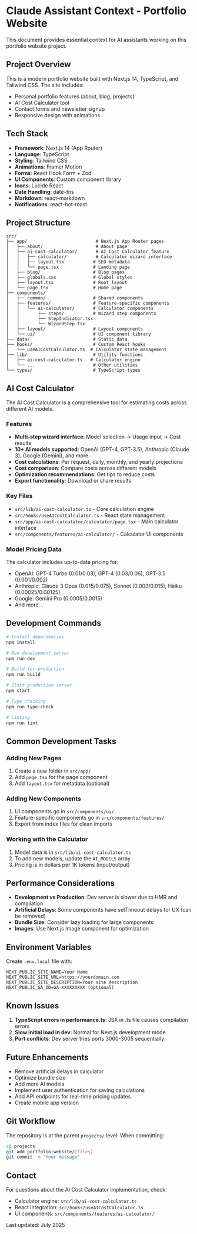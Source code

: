 # Claude Assistant Context - Portfolio Website

This document provides essential context for AI assistants working on this portfolio website project.

## Project Overview

This is a modern portfolio website built with Next.js 14, TypeScript, and Tailwind CSS. The site includes:
- Personal portfolio features (about, blog, projects)
- AI Cost Calculator tool
- Contact forms and newsletter signup
- Responsive design with animations

## Tech Stack

- **Framework**: Next.js 14 (App Router)
- **Language**: TypeScript
- **Styling**: Tailwind CSS
- **Animations**: Framer Motion
- **Forms**: React Hook Form + Zod
- **UI Components**: Custom component library
- **Icons**: Lucide React
- **Date Handling**: date-fns
- **Markdown**: react-markdown
- **Notifications**: react-hot-toast

## Project Structure

```
src/
├── app/                          # Next.js App Router pages
│   ├── about/                    # About page
│   ├── ai-cost-calculator/       # AI Cost Calculator feature
│   │   ├── calculator/           # Calculator wizard interface
│   │   ├── layout.tsx           # SEO metadata
│   │   └── page.tsx             # Landing page
│   ├── blog/                    # Blog pages
│   ├── globals.css              # Global styles
│   ├── layout.tsx               # Root layout
│   └── page.tsx                 # Home page
├── components/
│   ├── common/                  # Shared components
│   ├── features/                # Feature-specific components
│   │   └── ai-calculator/       # Calculator components
│   │       ├── steps/           # Wizard step components
│   │       ├── StepIndicator.tsx
│   │       └── WizardStep.tsx
│   ├── layout/                  # Layout components
│   └── ui/                      # UI component library
├── data/                        # Static data
├── hooks/                       # Custom React hooks
│   └── useAICostCalculator.ts  # Calculator state management
├── lib/                         # Utility functions
│   ├── ai-cost-calculator.ts   # Calculator engine
│   └── ...                      # Other utilities
└── types/                       # TypeScript types
```

## AI Cost Calculator

The AI Cost Calculator is a comprehensive tool for estimating costs across different AI models.

### Features
- **Multi-step wizard interface**: Model selection → Usage input → Cost results
- **10+ AI models supported**: OpenAI (GPT-4, GPT-3.5), Anthropic (Claude 3), Google (Gemini), and more
- **Cost calculations**: Per request, daily, monthly, and yearly projections
- **Cost comparison**: Compare costs across different models
- **Optimization recommendations**: Get tips to reduce costs
- **Export functionality**: Download or share results

### Key Files
- `src/lib/ai-cost-calculator.ts` - Core calculation engine
- `src/hooks/useAICostCalculator.ts` - React state management
- `src/app/ai-cost-calculator/calculator/page.tsx` - Main calculator interface
- `src/components/features/ai-calculator/` - Calculator UI components

### Model Pricing Data
The calculator includes up-to-date pricing for:
- OpenAI: GPT-4 Turbo ($0.01/$0.03), GPT-4 ($0.03/$0.06), GPT-3.5 ($0.001/$0.002)
- Anthropic: Claude 3 Opus ($0.015/$0.075), Sonnet ($0.003/$0.015), Haiku ($0.00025/$0.00125)
- Google: Gemini Pro ($0.0005/$0.0015)
- And more...

## Development Commands

```bash
# Install dependencies
npm install

# Run development server
npm run dev

# Build for production
npm run build

# Start production server
npm start

# Type checking
npm run type-check

# Linting
npm run lint
```

## Common Development Tasks

### Adding New Pages
1. Create a new folder in `src/app/`
2. Add `page.tsx` for the page component
3. Add `layout.tsx` for metadata (optional)

### Adding New Components
1. UI components go in `src/components/ui/`
2. Feature-specific components go in `src/components/features/`
3. Export from index files for clean imports

### Working with the Calculator
1. Model data is in `src/lib/ai-cost-calculator.ts`
2. To add new models, update the `AI_MODELS` array
3. Pricing is in dollars per 1K tokens (input/output)

## Performance Considerations

- **Development vs Production**: Dev server is slower due to HMR and compilation
- **Artificial Delays**: Some components have setTimeout delays for UX (can be removed)
- **Bundle Size**: Consider lazy loading for large components
- **Images**: Use Next.js Image component for optimization

## Environment Variables

Create `.env.local` file with:
```
NEXT_PUBLIC_SITE_NAME=Your Name
NEXT_PUBLIC_SITE_URL=https://yourdomain.com
NEXT_PUBLIC_SITE_DESCRIPTION=Your site description
NEXT_PUBLIC_GA_ID=GA-XXXXXXXXX (optional)
```

## Known Issues

1. **TypeScript errors in performance.ts**: JSX in .ts file causes compilation errors
2. **Slow initial load in dev**: Normal for Next.js development mode
3. **Port conflicts**: Dev server tries ports 3000-3005 sequentially

## Future Enhancements

- Remove artificial delays in calculator
- Optimize bundle size
- Add more AI models
- Implement user authentication for saving calculations
- Add API endpoints for real-time pricing updates
- Create mobile app version

## Git Workflow

The repository is at the parent `projects/` level. When committing:
```bash
cd projects
git add portfolio-website/[files]
git commit -m "Your message"
```

## Contact

For questions about the AI Cost Calculator implementation, check:
- Calculator engine: `src/lib/ai-cost-calculator.ts`
- React integration: `src/hooks/useAICostCalculator.ts`
- UI components: `src/components/features/ai-calculator/`

Last updated: July 2025